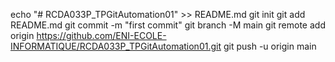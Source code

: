 echo "# RCDA033P_TPGitAutomation01" >> README.md
git init
git add README.md
git commit -m "first commit"
git branch -M main
git remote add origin https://github.com/ENI-ECOLE-INFORMATIQUE/RCDA033P_TPGitAutomation01.git
git push -u origin main

